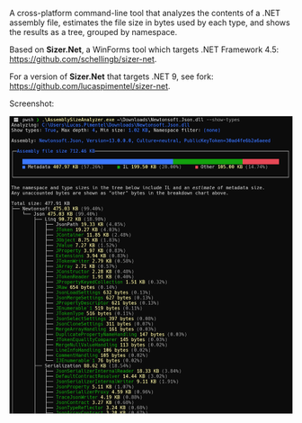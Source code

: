 A cross-platform command-line tool that analyzes the contents of a .NET assembly file, estimates the file size in bytes used by each type, and shows the results as a tree, grouped by namespace.

Based on **Sizer.Net**, a WinForms tool which targets .NET Framework 4.5: https://github.com/schellingb/sizer-net.

For a version of **Sizer.Net** that targets .NET 9, see fork: https://github.com/lucaspimentel/sizer-net.

Screenshot:

![Screenshot](screenshot.png)